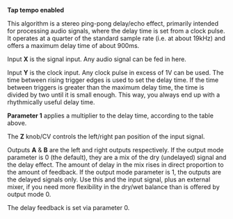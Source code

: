 
**Tap tempo enabled**

This algorithm is a stereo ping-pong delay/echo effect, primarily intended for processing audio signals, where the delay
time is set from a clock pulse. It operates at a quarter of the standard sample rate (i.e. at about 19kHz) and offers a 
maximum delay time of about 900ms.

Input **X** is the signal input. Any audio signal can be fed in here.

Input **Y** is the clock input. Any clock pulse in excess of 1V can be used. The time between rising trigger edges is used
to set the delay time. If the time between triggers is greater than the maximum delay time, the time is divided by two
until it is small enough. This way, you always end up with a rhythmically useful delay time.

  **Parameter 1** applies a multiplier to the delay time, according to the table above.

The **Z** knob/CV controls the left/right pan position of the input signal.

Outputs **A** & **B** are the left and right outputs respectively. If the output mode parameter is 0 (the default), they are a
mix of the dry (undelayed) signal and the delay effect. The amount of delay in the mix rises in direct proportion to 
the amount of feedback. If the output mode parameter is 1, the outputs are the delayed signals only. Use this and the 
input signal, plus an external mixer, if you need more flexibility in the dry/wet balance than is offered by output mode 0.

The delay feedback is set via parameter 0.
